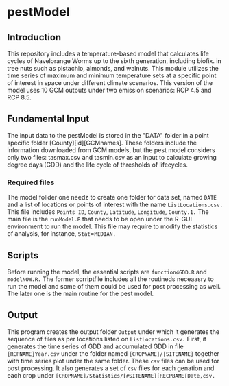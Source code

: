 # pestModel
## Introduction
This repository includes a temperature-based model that calculates life cycles of Navelorange Worms up to the sixth generation, including biofix. in tree nuts such as pistachio, almonds, and walnuts. This module utilizes the time series of maximum and minimum temperature sets at a specific point of interest in space under different climate scenarios. This version of the model uses 10 GCM outputs under two emission scenarios: RCP 4.5 and RCP 8.5. 

## Fundamental Input

The input data to the pestModel is stored in the "DATA" folder in a point specific folder [County][id][GCMnames]. These folders include the information downloaded from GCM models, but the pest model considers only two files: tasmax.csv and tasmin.csv as an input to calculate growing degree days (GDD) and the life cycle of thresholds of lifecycles. 

### Required  files 

The model follder one needz to create one folder for data set, named `DATE` and a list of locations or points of interest with the name `ListLocations.csv.` This file includes `Points ID`, `County`, `Latitude`, `Longitude`, `County.1.` The main file is the `runModel.R`  that needs to be open under the R-GUI environment to run the model. This file may require to modify the statistics of analysis, for instance, `Stat`=`MEDIAN.`

## Scripts

Before running the model, the essential scripts are `function4GDD.R` and `modelNOW.R.` The former scrriptfile includes all the routineds neceaasry to run the model and some of them could be used for post processing as well. The later one is the main routine for the pest model.


## Output
This program creates the output folder `Output` under which it generates the sequence of files as per locations listed on `ListLocations.csv.` First, it generates the time series of GDD and accumulated GDD in file `[RCPNAME]Year.csv` under the folder named  `[CROPNAME]/[SITENAME]` together with time series plot under the same folder. These `csv` files can be used for post processing. It also generates a set of `csv` files for each genation and each crop under `[CROPNAME]/Statistics/[#SITENAME][RECPBAME[Date,csv.`







